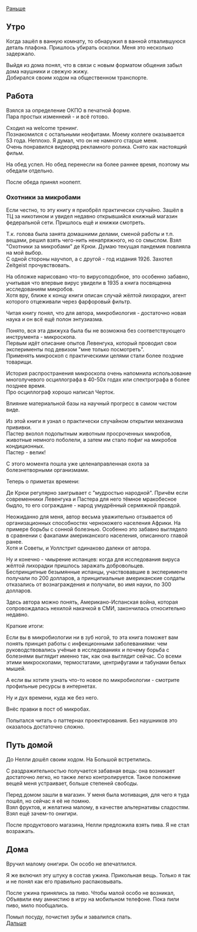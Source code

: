 [Раньше](2020.06.17.md)  
## Утро
Когда зашёл в ванную комнату, то обнаружил в ванной отвалившуюся деталь плафона. Пришлось убирать осколки. Меня это несколько задержало.

Выйдя из дома понял, что в связи с новым форматом общения забыл дома наушники и свежую жижу.  
Добирался своим ходом на общественном транспорте.
## Работа
Взялся за определение ОКПО в печатной форме.  
Пара простых изменнеий - и всё готово.

Сходил на welcome тренинг.  
Познакомился с остальными неофитами. Моему коллеге оказывается 53 года. Неплохо. Я думал, что он не намного старше меня.  
Очень понравился видеоряд рекламного ролика. Снято как настоящий фильм.

На обед успел. Но обед перенесли на более раннее время, поэтому мы обедали отдельно.

После обеда принял ноопепт.
### Охотники за микробами
Если честно, то эту книгу я приобрёл практически случайно. Зашёл в ТЦ за никотином и увидел недавно открывшийся книжный магазин федеральной сети. Пришлось ещё и книжки смотреть.  

Т.к. голова была занята домашними делами, сменой работы и т.п. вещами, решил взять чего-нить ненапряжного, но со смыслом. Взял "Охотники за микробами" де Крюи. Думаю текущая пандемия повлияла на мой выбор.  
С одной стороны научпоп, а с другой - год издания 1926. Захотел Zeitgeist прочувствовать.
 
На обложке нарисовано что-то вирусоподобное, это особенно забавно, учитывая что впервые вирус увидели в 1935 а книга посвященна исследованиям микробов.  
Хотя вру, ближе к концу книги описан случай жёлтой лихорадки, агент которого отцеживали через фарфоровый фильтр.
 
Читая книгу понял, что для автора, микробиология - достаточно новая наука и он всё ещё полон энтузиазма.

Понято, вся эта движуха была бы не возможна без соответствующего инструмента - микроскопа.  
Первым идёт описание опытов Левенгука, который проводил свои эксперименты под девизом "мне только посмотреть".  
Применять микроскоп с практическими целями стали более поздние товарищи.  

История распространения микроскопа очень напомнила использование многолучевого осциллографа в 40-50х годах или спектрографа в более позднее время.  
Про осциллограф хорошо написал Черток.  

Влияние материальной базы на научный прогресс в самом чистом виде.

Из этой книги я узнал о практически случайном открытии механизма прививки.  
Пастер вколол подопытным животным просроченных микробов, животные немного поболели, а затем им стало пофиг на микробов кондиционных.  
Пастер - велик!

С этого момента пошла уже целенаправленная охота за болезнетворными организмами.

Теперь о приметах времени:  

Де Крюи регулярно заигрывает с "мудростью народной". Причём если современники Левенгука и Пастера для него тёмное мракобесное быдло, то его сограждане - народ умудрённый сермяжной правдой.

Неожиданно для меня, автор весьма уважительно отзывается об организационных способностях чернокожего населения Африки. На примере борьбы с сонной болезнью. Особенно это забавно выглядело в сравнении с факапами американского населения, описанного главой ранее.  
Хотя и Советы, и Уоллстрит одинаково далеки от автора.  

Ну и конечно - чмырение испанцев: когда для исследования вируса жёлтой лихорадки пришлось заражать добровольцев.  
Беспринципные безымянные испанцы, участвовавшие в эксперименте получали по 200 долларов, а принципиальные американские солдаты отказались от вознаграждения и получали, во имя науки, по 300 долларов.

Здесь автора можно понять, Американо-Испанская война, которая сопровождалась нехилой накачкой в СМИ, закончилась относительно недавно.

Краткие итоги:

Если вы в микробиологии ни в зуб ногой, то эта книга поможет вам понять принцип работы с инфекционными заболеваниями: чем руководствовались учёные в исследованиях и почему борьба с болезнями выглядит именно так, как она выглядит сейчас. Со всеми этими микроскопами, термостатами, центрифугами и табунами белых мышей.

А если вы хотите узнать что-то новое по микробиологии - смотрите профильные ресурсы в интернетах.

Ну и дух времени, куда же без него.

Внёс правки в пост об микробах.

Попытался читать о паттернах проектирования. Без наушников это оказалось достаточно сложно.
## Путь домой
До Нелли дошёл своим ходом. На Большой встретились.

С раздражительностью получается забавная вещь: она возникает достаточно легко, но также легко контролируется. Такое положение вещей меня устраивает, больше степеней свободы.

Перед домом зашли в магазин. У меня была мотивация, для чего я туда пошёл, но сейчас я её не помню.  
Взял фруктов, и желатина малому, в качестве альтернативы сладостям. Взял ещё зачем-то онигири.

После продуктового магазина, Нелли предложила взять пива. Я не стал возражать.
## Дома
Вручил малому онигири. Он особо не впечатлился.

Я же включил эту штуку в состав ужина. Прикольная вещь. Только я так и не понял как его правильно распаковывать.

После ужина принялись за пиво. Чтобы малой особо не возникал, Объявили ему амнистию в игру на мобильном телефоне. Пока пили пиво, мило пообщались.

Помыл посуду, почистил зубы и завалился спать.  
[Дальше](2020.06.19.md)